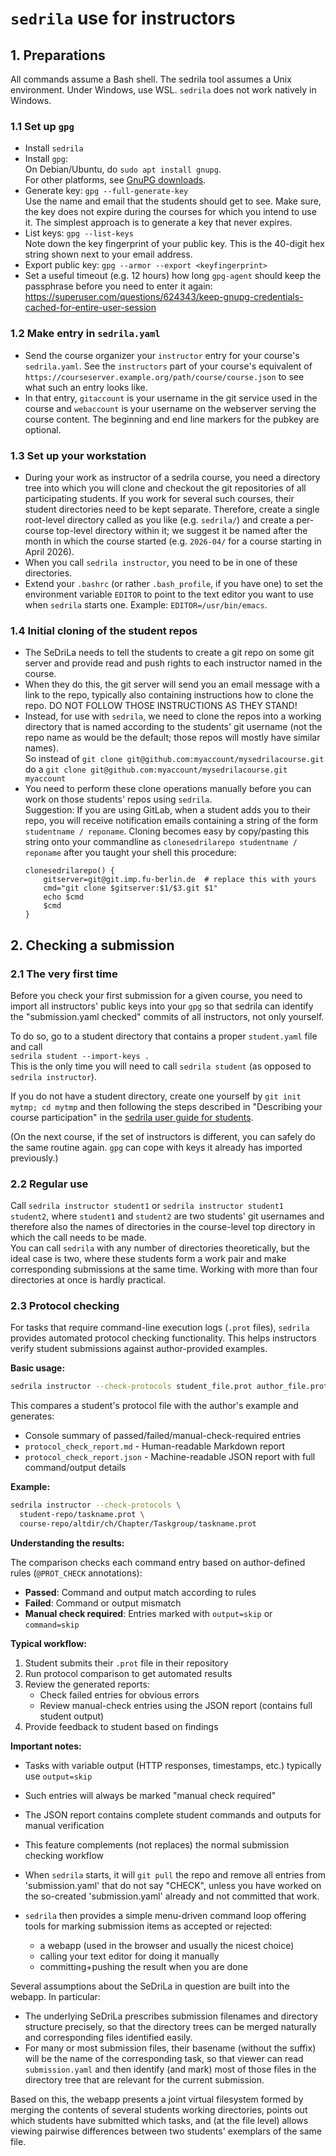 # `sedrila` use for instructors

## 1. Preparations

All commands assume a Bash shell.
The sedrila tool assumes a Unix environment.
Under Windows, use WSL. `sedrila` does not work natively in Windows.

### 1.1 Set up `gpg`

- Install `sedrila`
- Install `gpg`:  
  On Debian/Ubuntu, do `sudo apt install gnupg`.  
  For other platforms, see [GnuPG downloads](https://gnupg.org/download/index.html).
- Generate key: `gpg --full-generate-key`  
  Use the name and email that the students should get to see.
  Make sure, the key does not expire during the courses for which you intend to use it.
  The simplest approach is to generate a key that never expires.
- List keys: `gpg --list-keys`    
  Note down the key fingerprint of your public key.
  This is the 40-digit hex string shown next to your email address. 
- Export public key:  `gpg --armor --export <keyfingerprint>`  
- Set a useful timeout (e.g. 12 hours) how long `gpg-agent` should keep the passphrase before
  you need to enter it again:  
  https://superuser.com/questions/624343/keep-gnupg-credentials-cached-for-entire-user-session


### 1.2 Make entry in `sedrila.yaml`

- Send the course organizer your `instructor` entry for your course's `sedrila.yaml`.
  See the `instructors` part of your course's equivalent of
  `https://courseserver.example.org/path/course/course.json`
  to see what such an entry looks like.
- In that entry, `gitaccount` is your username in the git service used in the course
  and `webaccount` is your username on the webserver serving the course content.
  The beginning and end line markers for the pubkey are optional.


### 1.3 Set up your workstation

- During your work as instructor of a sedrila course, 
  you need a directory tree into which you will clone and checkout the git repositories
  of all participating students.
  If you work for several such courses, their student directories need to be kept separate.
  Therefore, create a single root-level directory called as you like (e.g. `sedrila/`)
  and create a per-course top-level directory within it; we suggest it be named after the month in which the
  course started (e.g. `2026-04/` for a course starting in April 2026).
- When you call `sedrila instructor`, you need to be in one of these directories.
- Extend your `.bashrc` (or rather `.bash_profile`, if you have one) to set the
  environment variable `EDITOR` to point to the text editor you want to use when 
  `sedrila` starts one. Example: `EDITOR=/usr/bin/emacs`.


### 1.4 Initial cloning of the student repos

- The SeDriLa needs to tell the students to create a git repo on some git server
  and provide read and push rights to each instructor named in the course.
- When they do this, the git server will send you an email message with a link to the repo,
  typically also containing instructions how to clone the repo.
  DO NOT FOLLOW THOSE INSTRUCTIONS AS THEY STAND!
- Instead, for use with `sedrila`, we need to clone the repos into a working directory that is
  named according to the students' git username (not the repo name as would be the default;
  those repos will mostly have similar names).  
  So instead of `git clone git@github.com:myaccount/mysedrilacourse.git`  
  do a `git clone git@github.com:myaccount/mysedrilacourse.git myaccount`
- You need to perform these clone operations manually before you can work on those students' repos
  using `sedrila`.  
  Suggestion: If you are using GitLab, when a student adds you to their repo,
  you will receive notification emails containing a string of the form
  `studentname / reponame`.
  Cloning becomes easy by copy/pasting this string onto your commandline as
  `clonesedrilarepo studentname / reponame`
  after you taught your shell this procedure:
  ```
  clonesedrilarepo() {
      gitserver=git@git.imp.fu-berlin.de  # replace this with yours
      cmd="git clone $gitserver:$1/$3.git $1"
      echo $cmd
      $cmd
  }
  ```


## 2. Checking a submission  

### 2.1 The very first time

Before you check your first submission for a given course, you need to import all
instructors' public keys into your `gpg` so that sedrila can identify the 
"submission.yaml checked" commits of all instructors, not only yourself.

To do so, go to a student directory that contains a proper `student.yaml` file
and call  
`sedrila student --import-keys .`  
This is the only time you will need to call `sedrila student` (as opposed to `sedrila instructor`).

If you do not have a student directory, create one yourself by `git init mytmp; cd mytmp`
and then following the steps described in
"Describing your course participation" in the 
[sedrila user guide for students](../students).

(On the next course, if the set of instructors is different, you can safely do the same routine again.
`gpg` can cope with keys it already has imported previously.)

### 2.2 Regular use

Call `sedrila instructor student1` or  `sedrila instructor student1 student2`,
where `student1` and `student2` are two students' git usernames
and therefore also the names of directories in the course-level top directory
in which the call needs to be made.  
You can call `sedrila` with any number of directories theoretically,
but the ideal case is two, where these students form a work pair and make
corresponding submissions at the same time.
Working with more than four directories at once is hardly practical.

### 2.3 Protocol checking

For tasks that require command-line execution logs (`.prot` files), `sedrila` provides automated 
protocol checking functionality. This helps instructors verify student submissions against 
author-provided examples.

**Basic usage:**
```bash
sedrila instructor --check-protocols student_file.prot author_file.prot
```

This compares a student's protocol file with the author's example and generates:
- Console summary of passed/failed/manual-check-required entries
- `protocol_check_report.md` - Human-readable Markdown report
- `protocol_check_report.json` - Machine-readable JSON report with full command/output details

**Example:**
```bash
sedrila instructor --check-protocols \
  student-repo/taskname.prot \
  course-repo/altdir/ch/Chapter/Taskgroup/taskname.prot
```

**Understanding the results:**

The comparison checks each command entry based on author-defined rules (`@PROT_CHECK` annotations):
- **Passed**: Command and output match according to rules
- **Failed**: Command or output mismatch
- **Manual check required**: Entries marked with `output=skip` or `command=skip`

**Typical workflow:**

1. Student submits their `.prot` file in their repository
2. Run protocol comparison to get automated results
3. Review the generated reports:
   - Check failed entries for obvious errors
   - Review manual-check entries using the JSON report (contains full student output)
4. Provide feedback to student based on findings

**Important notes:**
- Tasks with variable output (HTTP responses, timestamps, etc.) typically use `output=skip`
- Such entries will always be marked "manual check required" 
- The JSON report contains complete student commands and outputs for manual verification
- This feature complements (not replaces) the normal submission checking workflow

- When `sedrila` starts, it will `git pull` the repo and remove all entries from 'submission.yaml'
  that do not say "CHECK", unless you have worked on the so-created 'submission.yaml' already
  and not committed that work.
- `sedrila` then provides a simple menu-driven command loop offering tools for
  marking submission items as accepted or rejected: 
    - a webapp (used in the browser and usually the nicest choice)
    - calling your text editor for doing it manually
    - committing+pushing the result when you are done

Several assumptions about the SeDriLa in question are built into the webapp. In particular:

- The underlying SeDriLa prescribes submission filenames and directory structure precisely, 
  so that the directory trees can be merged naturally and corresponding files identified easily.
- For many or most submission files, their basename (without the suffix) will be the name of the
  corresponding task, so that viewer can read `submission.yaml` and then identify (and mark)
  most of those files in the directory tree that are relevant for the current submission.

Based on this, the webapp presents a joint virtual filesystem formed by merging the contents
of several students working directories, points out which students have submitted which tasks,
and (at the file level) allows viewing pairwise differences between two students' exemplars
of the same file.
